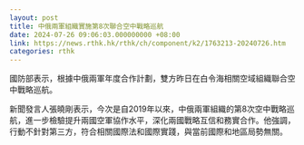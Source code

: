 ```yaml
---
layout: post
title: 中俄兩軍組織實施第8次聯合空中戰略巡航
date: 2024-07-26 09:06:03.000000000 +08:00
link: https://news.rthk.hk/rthk/ch/component/k2/1763213-20240726.htm
categories: rthk
---
```


國防部表示，根據中俄兩軍年度合作計劃，雙方昨日在白令海相關空域組織聯合空中戰略巡航。

新聞發言人張曉剛表示，今次是自2019年以來，中俄兩軍組織的第8次空中戰略巡航，進一步檢驗提升兩國空軍協作水平，深化兩國戰略互信和務實合作。他強調，行動不針對第三方，符合相關國際法和國際實踐，與當前國際和地區局勢無關。
